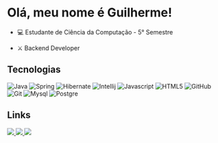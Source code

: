 # Olá, meu nome é Guilherme! 

- 💻 Estudante de Ciência da Computação - 5° Semestre

- ⚔️ Backend Developer

## Tecnologias  

<div align="left">
  <img alt="Java" src="https://img.shields.io/badge/Java-ED8B00?style=for-the-badge&logo=openjdk&logoColor=blue" img>
  <img alt="Spring" src="https://img.shields.io/badge/spring-%236DB33F.svg?style=for-the-badge&logo=spring&logoColor=white" img>
  <img alt="Hibernate" src="https://img.shields.io/badge/Hibernate-59666C?style=for-the-badge&logo=Hibernate&logoColor=white" img>
  <img alt="Intellij" src="https://img.shields.io/badge/IntelliJIDEA-000000.svg?style=for-the-badge&logo=intellij-idea&logoColor=white" img>
  <img alt="Javascript" src="https://img.shields.io/badge/javascript-%23323330.svg?style=for-the-badge&logo=javascript&logoColor=%23F7DF1E" img>
  <img alt="HTML5" src="https://img.shields.io/badge/html5-%23E34F26.svg?style=for-the-badge&logo=html5&logoColor=white" img>
  <img alt="GitHub" src="https://img.shields.io/badge/github-100000?style=for-the-badge&logo=github" img>
  <img alt="Git" src="https://img.shields.io/badge/git-100000?style=for-the-badge&logo=git" img>
  <img alt="Mysql" src="https://img.shields.io/badge/mysql-%2300f.svg?style=for-the-badge&logo=mysql&logoColor=white" img>
  <img alt=Postgre src="https://img.shields.io/badge/postgres-%23316192.svg?style=for-the-badge&logo=postgresql&logoColor=white" img>
</div>


## Links

<div align="left">
  <a href = "mailto:guilhermessimoescontato@gmail.com"><img src="https://img.shields.io/badge/Gmail-D14836?style=for-the-badge&logo=gmail&logoColor=white" img>
  <a href = "https://www.linkedin.com/in/guissimoes/"><img src="https://img.shields.io/badge/linkedin-%230077B5.svg?style=for-the-badge&logo=linkedin&logoColor=white" img>
  <a href = "https://discord.com/users/840008112608903188"><img src="https://img.shields.io/badge/Discord-%235865F2.svg?style=for-the-badge&logo=discord&logoColor=white" img>
    
</div>
